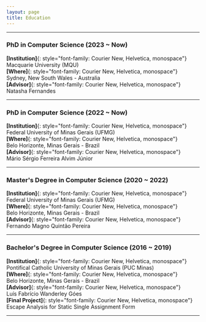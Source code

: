 ```yaml
---
layout: page
title: Education
---
```


---

### PhD in Computer Science (2023 ~ Now)
**[Institution]**{: style="font-family: Courier New, Helvetica, monospace"}  
Macquarie University (MQU)  
**[Where]**{: style="font-family: Courier New, Helvetica, monospace"}  
Sydney, New South Wales - Australia  
**[Advisor]**{: style="font-family: Courier New, Helvetica, monospace"}  
Natasha Fernandes   

---

### PhD in Computer Science (2022 ~ Now)
**[Institution]**{: style="font-family: Courier New, Helvetica, monospace"}  
Federal University of Minas Gerais (UFMG)  
**[Where]**{: style="font-family: Courier New, Helvetica, monospace"}  
Belo Horizonte, Minas Gerais - Brazil  
**[Advisor]**{: style="font-family: Courier New, Helvetica, monospace"}  
Mário Sérgio Ferreira Alvim Júnior  

---

### Master's Degree in Computer Science (2020 ~ 2022)
**[Institution]**{: style="font-family: Courier New, Helvetica, monospace"}  
Federal University of Minas Gerais (UFMG)  
**[Where]**{: style="font-family: Courier New, Helvetica, monospace"}  
Belo Horizonte, Minas Gerais - Brazil  
**[Advisor]**{: style="font-family: Courier New, Helvetica, monospace"}  
Fernando Magno Quintão Pereira  

---

### Bachelor's Degree in Computer Science (2016 ~ 2019)
**[Institution]**{: style="font-family: Courier New, Helvetica, monospace"}  
Pontifical Catholic University of Minas Gerais (PUC Minas)  
**[Where]**{: style="font-family: Courier New, Helvetica, monospace"}  
Belo Horizonte, Minas Gerais - Brazil  
**[Advisor]**{: style="font-family: Courier New, Helvetica, monospace"}  
Luís Fabrício Wanderley Góes  
**[Final Project]**{: style="font-family: Courier New, Helvetica, monospace"}  
Escape Analysis for Static Single Assignment Form  

---
